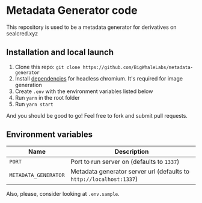 # Metadata Generator code

This repository is used to be a metadata generator for derivatives on sealcred.xyz

## Installation and local launch

1. Clone this repo: `git clone https://github.com/BigWhaleLabs/metadata-generator`
2. Install [dependencies](https://github.com/puppeteer/puppeteer/blob/main/docs/troubleshooting.md#chrome-headless-doesnt-launch-on-unix) for headless chromium. It's required for image generation
3. Create `.env` with the environment variables listed below
4. Run `yarn` in the root folder
5. Run `yarn start`

And you should be good to go! Feel free to fork and submit pull requests.

## Environment variables

| Name                 | Description                                                         |
| -------------------- | ------------------------------------------------------------------- |
| `PORT`               | Port to run server on (defaults to `1337`)                          |
| `METADATA_GENERATOR` | Metadata generator server url (defaults to `http://localhost:1337`) |

Also, please, consider looking at `.env.sample`.
